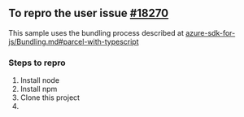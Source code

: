 ## To repro the user issue [#18270](https://github.com/Azure/azure-sdk-for-js/issues/18270)

This sample uses the bundling process described at [azure-sdk-for-js/Bundling.md#parcel-with-typescript](https://github.com/Azure/azure-sdk-for-js/blob/main/documentation/Bundling.md#parcel-with-typescript)

### Steps to repro
1. Install node
2. Install npm
3. Clone this project
4. 